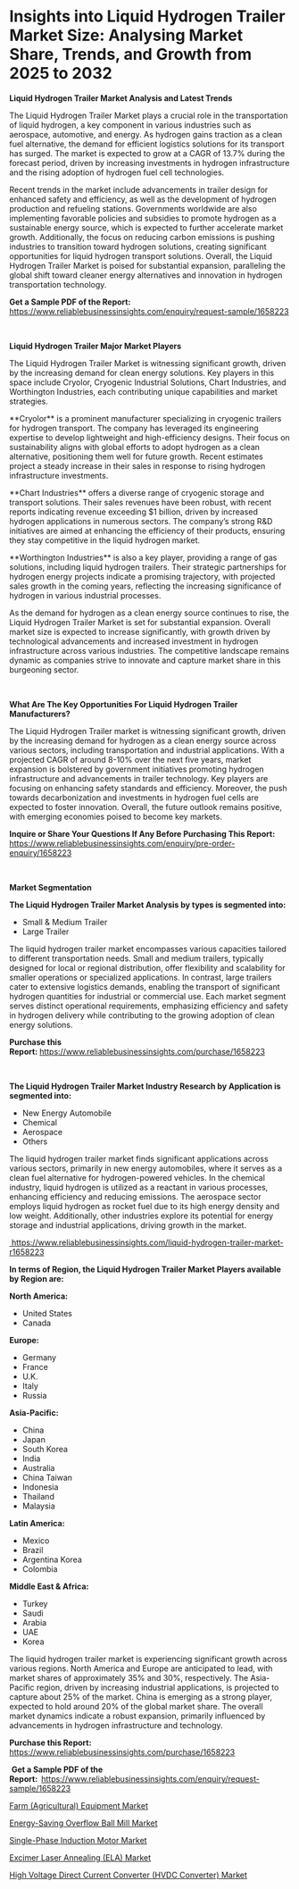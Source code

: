 <p><h1>Insights into Liquid Hydrogen Trailer Market Size: Analysing Market Share, Trends, and Growth from 2025 to 2032</h1></p><p><strong>Liquid Hydrogen Trailer Market Analysis and Latest Trends</strong></p>
<p><p>The Liquid Hydrogen Trailer Market plays a crucial role in the transportation of liquid hydrogen, a key component in various industries such as aerospace, automotive, and energy. As hydrogen gains traction as a clean fuel alternative, the demand for efficient logistics solutions for its transport has surged. The market is expected to grow at a CAGR of 13.7% during the forecast period, driven by increasing investments in hydrogen infrastructure and the rising adoption of hydrogen fuel cell technologies.</p><p>Recent trends in the market include advancements in trailer design for enhanced safety and efficiency, as well as the development of hydrogen production and refueling stations. Governments worldwide are also implementing favorable policies and subsidies to promote hydrogen as a sustainable energy source, which is expected to further accelerate market growth. Additionally, the focus on reducing carbon emissions is pushing industries to transition toward hydrogen solutions, creating significant opportunities for liquid hydrogen transport solutions. Overall, the Liquid Hydrogen Trailer Market is poised for substantial expansion, paralleling the global shift toward cleaner energy alternatives and innovation in hydrogen transportation technology.</p></p>
<p><strong>Get a Sample PDF of the Report:&nbsp;</strong> <a href="https://www.reliablebusinessinsights.com/enquiry/request-sample/1658223?utm_campaign=3547&utm_medium=2&utm_source=Github&utm_content=ia&utm_term=30032025&utm_id=liquid-hydrogen-trailer">https://www.reliablebusinessinsights.com/enquiry/request-sample/1658223</a></p>
<p>&nbsp;</p>
<p><strong>Liquid Hydrogen Trailer Major Market Players</strong></p>
<p><p>The Liquid Hydrogen Trailer Market is witnessing significant growth, driven by the increasing demand for clean energy solutions. Key players in this space include Cryolor, Cryogenic Industrial Solutions, Chart Industries, and Worthington Industries, each contributing unique capabilities and market strategies.</p><p>**Cryolor** is a prominent manufacturer specializing in cryogenic trailers for hydrogen transport. The company has leveraged its engineering expertise to develop lightweight and high-efficiency designs. Their focus on sustainability aligns with global efforts to adopt hydrogen as a clean alternative, positioning them well for future growth. Recent estimates project a steady increase in their sales in response to rising hydrogen infrastructure investments.</p><p>**Chart Industries** offers a diverse range of cryogenic storage and transport solutions. Their sales revenues have been robust, with recent reports indicating revenue exceeding $1 billion, driven by increased hydrogen applications in numerous sectors. The company’s strong R&D initiatives are aimed at enhancing the efficiency of their products, ensuring they stay competitive in the liquid hydrogen market.</p><p>**Worthington Industries** is also a key player, providing a range of gas solutions, including liquid hydrogen trailers. Their strategic partnerships for hydrogen energy projects indicate a promising trajectory, with projected sales growth in the coming years, reflecting the increasing significance of hydrogen in various industrial processes.</p><p>As the demand for hydrogen as a clean energy source continues to rise, the Liquid Hydrogen Trailer Market is set for substantial expansion. Overall market size is expected to increase significantly, with growth driven by technological advancements and increased investment in hydrogen infrastructure across various industries. The competitive landscape remains dynamic as companies strive to innovate and capture market share in this burgeoning sector.</p></p>
<p>&nbsp;</p>
<p><strong>What Are The Key Opportunities For Liquid Hydrogen Trailer Manufacturers?</strong></p>
<p><p>The Liquid Hydrogen Trailer market is witnessing significant growth, driven by the increasing demand for hydrogen as a clean energy source across various sectors, including transportation and industrial applications. With a projected CAGR of around 8-10% over the next five years, market expansion is bolstered by government initiatives promoting hydrogen infrastructure and advancements in trailer technology. Key players are focusing on enhancing safety standards and efficiency. Moreover, the push towards decarbonization and investments in hydrogen fuel cells are expected to foster innovation. Overall, the future outlook remains positive, with emerging economies poised to become key markets.</p></p>
<p><strong>Inquire or Share Your Questions If Any Before Purchasing This Report:</strong> <a href="https://www.reliablebusinessinsights.com/enquiry/pre-order-enquiry/1658223?utm_campaign=3547&utm_medium=2&utm_source=Github&utm_content=ia&utm_term=30032025&utm_id=liquid-hydrogen-trailer">https://www.reliablebusinessinsights.com/enquiry/pre-order-enquiry/1658223</a></p>
<p>&nbsp;</p>
<p><strong>Market Segmentation</strong></p>
<p><strong>The Liquid Hydrogen Trailer Market Analysis by types is segmented into:</strong></p>
<p><ul><li>Small & Medium Trailer</li><li>Large Trailer</li></ul></p>
<p><p>The liquid hydrogen trailer market encompasses various capacities tailored to different transportation needs. Small and medium trailers, typically designed for local or regional distribution, offer flexibility and scalability for smaller operations or specialized applications. In contrast, large trailers cater to extensive logistics demands, enabling the transport of significant hydrogen quantities for industrial or commercial use. Each market segment serves distinct operational requirements, emphasizing efficiency and safety in hydrogen delivery while contributing to the growing adoption of clean energy solutions.</p></p>
<p><strong>Purchase this Report:&nbsp;</strong><a href="https://www.reliablebusinessinsights.com/purchase/1658223?utm_campaign=3547&utm_medium=2&utm_source=Github&utm_content=ia&utm_term=30032025&utm_id=liquid-hydrogen-trailer">https://www.reliablebusinessinsights.com/purchase/1658223</a></p>
<p>&nbsp;</p>
<p><strong>The Liquid Hydrogen Trailer Market Industry Research by Application is segmented into:</strong></p>
<p><ul><li>New Energy Automobile</li><li>Chemical</li><li>Aerospace</li><li>Others</li></ul></p>
<p><p>The liquid hydrogen trailer market finds significant applications across various sectors, primarily in new energy automobiles, where it serves as a clean fuel alternative for hydrogen-powered vehicles. In the chemical industry, liquid hydrogen is utilized as a reactant in various processes, enhancing efficiency and reducing emissions. The aerospace sector employs liquid hydrogen as rocket fuel due to its high energy density and low weight. Additionally, other industries explore its potential for energy storage and industrial applications, driving growth in the market.</p></p>
<p><a href="https://www.reliablebusinessinsights.com/liquid-hydrogen-trailer-market-r1658223?utm_campaign=3547&utm_medium=2&utm_source=Github&utm_content=ia&utm_term=30032025&utm_id=liquid-hydrogen-trailer">&nbsp;https://www.reliablebusinessinsights.com/liquid-hydrogen-trailer-market-r1658223</a></p>
<p><strong>In terms of Region, the Liquid Hydrogen Trailer Market Players available by Region are:</strong></p>
<p>
    <p> <strong> North America: </strong>
        <ul>
            <li>United States</li>
            <li>Canada</li>
        </ul>
        </p> 
    <p> <strong> Europe: </strong>
        <ul>
            <li>Germany</li>
            <li>France</li>
            <li>U.K.</li>
            <li>Italy</li>
            <li>Russia</li>
        </ul>
        </p> 
    <p> <strong> Asia-Pacific: </strong>
        <ul>
            <li>China</li>
            <li>Japan</li>
            <li>South Korea</li>
            <li>India</li>
            <li>Australia</li>
            <li>China Taiwan</li>
            <li>Indonesia</li>
            <li>Thailand</li>
            <li>Malaysia</li>
        </ul>
        </p> 
    <p> <strong> Latin America: </strong>
        <ul>
            <li>Mexico</li>
            <li>Brazil</li>
            <li>Argentina Korea</li>
            <li>Colombia</li>
        </ul>
        </p> 
    <p> <strong> Middle East & Africa: </strong>
        <ul>
            <li>Turkey</li>
            <li>Saudi</li>
            <li>Arabia</li>
            <li>UAE</li>
            <li>Korea</li>
        </ul>
    </p>
    </p>
<p><p>The liquid hydrogen trailer market is experiencing significant growth across various regions. North America and Europe are anticipated to lead, with market shares of approximately 35% and 30%, respectively. The Asia-Pacific region, driven by increasing industrial applications, is projected to capture about 25% of the market. China is emerging as a strong player, expected to hold around 20% of the global market share. The overall market dynamics indicate a robust expansion, primarily influenced by advancements in hydrogen infrastructure and technology.</p></p>
<p><strong>Purchase this Report: </strong><a href="https://www.reliablebusinessinsights.com/purchase/1658223?utm_campaign=3547&utm_medium=2&utm_source=Github&utm_content=ia&utm_term=30032025&utm_id=liquid-hydrogen-trailer">https://www.reliablebusinessinsights.com/purchase/1658223</a></p>
<p>&nbsp;<strong>Get a Sample PDF of the Report:&nbsp;&nbsp;</strong><a href="https://www.reliablebusinessinsights.com/enquiry/request-sample/1658223?utm_campaign=3547&utm_medium=2&utm_source=Github&utm_content=ia&utm_term=30032025&utm_id=liquid-hydrogen-trailer">https://www.reliablebusinessinsights.com/enquiry/request-sample/1658223</a></p>
<p><strong></strong></p>
<p><p><a href="https://www.linkedin.com/pulse/revenue-forecast-farm-agricultural-equipment-market-projected-tz3ve?utm_campaign=3547&utm_medium=2&utm_source=Github&utm_content=ia&utm_term=30032025&utm_id=liquid-hydrogen-trailer">Farm (Agricultural) Equipment Market</a></p><p><a href="https://www.linkedin.com/pulse/examining-market-forces-influencing-energy-saving-overflow-fq6hf?utm_campaign=3547&utm_medium=2&utm_source=Github&utm_content=ia&utm_term=30032025&utm_id=liquid-hydrogen-trailer">Energy-Saving Overflow Ball Mill Market</a></p><p><a href="https://www.linkedin.com/pulse/market-dynamics-single-phase-induction-motor-11-growth-from-kr7he?utm_campaign=3547&utm_medium=2&utm_source=Github&utm_content=ia&utm_term=30032025&utm_id=liquid-hydrogen-trailer">Single-Phase Induction Motor Market</a></p><p><a href="https://www.linkedin.com/pulse/future-trends-excimer-laser-annealing-ela-market-2025-2032-liwsf?utm_campaign=3547&utm_medium=2&utm_source=Github&utm_content=ia&utm_term=30032025&utm_id=liquid-hydrogen-trailer">Excimer Laser Annealing (ELA) Market</a></p><p><a href="https://www.linkedin.com/pulse/dynamics-revenue-generation-high-voltage-direct-current-ntupf?utm_campaign=3547&utm_medium=2&utm_source=Github&utm_content=ia&utm_term=30032025&utm_id=liquid-hydrogen-trailer">High Voltage Direct Current Converter (HVDC Converter) Market</a></p></p>